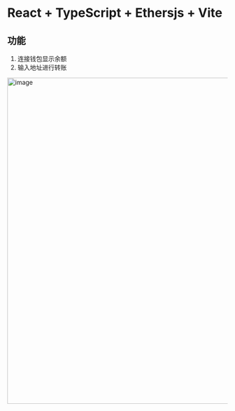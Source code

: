 # React + TypeScript + Ethersjs + Vite

## 功能

1. 连接钱包显示余额
2. 输入地址进行转账

<img width="1058" height="744" alt="image" src="https://github.com/user-attachments/assets/3e7cd151-5f9f-4c09-b33d-b53fcdc24f1f" />
